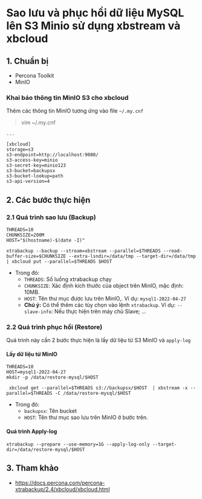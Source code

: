 # Sao lưu và phục hồi dữ liệu MySQL lên S3 Minio sử dụng xbstream và xbcloud

## 1. Chuẩn bị

- Percona Toolkit
- MinIO

###  Khai báo thông tin MinIO S3 cho xbcloud

Thêm các thông tin MinIO tương ứng vào file `~/.my.cnf`

> vim ~/.my.cnf

```
...

[xbcloud]
storage=s3
s3-endpoint=http://localhost:9000/
s3-access-key=minio
s3-secret-key=minio123
s3-bucket=backupsx
s3-bucket-lookup=path
s3-api-version=4
```

## 2. Các bước thực hiện

### 2.1 Quá trình sao lưu (Backup)

```
THREADS=10
CHUNKSIZE=200M
HOST="$(hostname)-$(date -I)"

xtrabackup --backup --stream=xbstream --parallel=$THREADS --read-buffer-size=$CHUNKSIZE --extra-lsndir=/data/tmp --target-dir=/data/tmp | xbcloud put --parallel=$THREADS $HOST
```

- Trong đó:
  - `THREADS`: Số luồng xtrabackup chạy
  - `CHUNKSIZE`: Xác định kích thước của object trên MinIO, mặc định: 10MB.
  - `HOST`: Tên thư mục được lưu trên MinIO,. Ví dụ: `mysql1-2022-04-27`
  - **Chú ý:** Có thể thêm các tùy chọn vào lệnh `xtrabackup`. Ví dụ: `--slave-info`: Nếu thực hiện trên máy chủ Slave; ...
  
### 2.2 Quá trình phục hồi (Restore)

Quá trình này cần 2 bước thực hiện là lấy dữ liệu từ S3 MinIO và `apply-log`

#### Lấy dữ liệu từ MinIO

```
THREADS=10
HOST=mysql1-2022-04-27
mkdir -p /data/restore-mysql/$HOST

 xbcloud get --parallel=$THREADS s3://backupsx/$HOST  | xbstream -x --parallel=$THREADS -C /data/restore-mysql/$HOST
```

- Trong đó:
  - `backupsx`: Tên bucket
  - `HOST`:  Tên thư mục sao lưu trên MinIO ở bước trên.

#### Quá trình Apply-log

```
xtrabackup --prepare --use-memory=1G --apply-log-only --target-dir=/data/restore-mysql/$HOST
```

## 3. Tham khảo

- https://docs.percona.com/percona-xtrabackup/2.4/xbcloud/xbcloud.html

